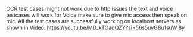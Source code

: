 OCR test cases might not work due to http issues the text and voice testcases will work for Voice make sure to give mic access then speak on mic.
All the test cases are successfully working on localhost servers as shown in Video: https://youtu.be/MD_kTOadQZY?si=56s5uvG8u1suWI8y
